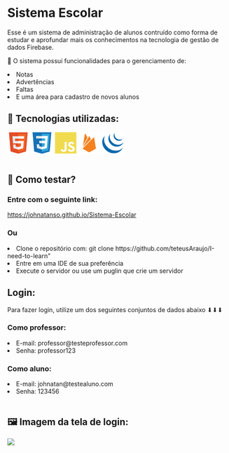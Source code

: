 # Sistema Escolar

<p>Esse é um sistema de administração de alunos contruído como forma de estudar e aprofundar mais os conhecimentos na tecnologia de gestão de dados Firebase.</p>
<p>📝 O sistema possui funcionalidades para  o gerenciamento de:</p>
 <li>Notas</li>
 <li>Advertências</li>
 <li>Faltas</li>
 <li>E uma área para cadastro de novos alunos</li>

<h2>🚀 Tecnologias utilizadas: </h2>

<div style="display: inline_block">
  <img align="center" alt="John-HTML" height="50" width="50" src="https://raw.githubusercontent.com/devicons/devicon/master/icons/html5/html5-original.svg">
  <img align="center" alt="John-CSS" height="50" width="50" src="https://raw.githubusercontent.com/devicons/devicon/master/icons/css3/css3-original.svg">
  <img align="center" alt="John-JS" height="50" width="50" src="https://raw.githubusercontent.com/devicons/devicon/master/icons/javascript/javascript-plain.svg">
  <img align="center" alt="John-Firebase" height="50" width="50" src="https://raw.githubusercontent.com/devicons/devicon/master/icons/firebase/firebase-plain.svg">
  <img align="center" alt="John-Jquery" height="50" width="50" src="https://raw.githubusercontent.com/devicons/devicon/master/icons/jquery/jquery-original.svg">
</div>
<br>
<h2>👷 Como testar? </h2>
<h3>Entre com o seguinte link: </h3>
<a href="https://johnatanso.github.io/Sistema-Escolar">https://johnatanso.github.io/Sistema-Escolar</a>
<h3>Ou</h3>
<li> Clone o repositório com: git clone https://github.com/teteusAraujo/I-need-to-learn"
<li> Entre em uma IDE de sua preferência 
<li> Execute o servidor ou use um puglin que crie um servidor

<h2>Login: </h2>
<p>Para fazer login, utilize um dos seguintes conjuntos de dados abaixo ⬇⬇⬇</p>
  
<div>
  <h3>Como professor: </h3>
  <li>E-mail: professor@testeprofessor.com</li>
  <li>Senha: professor123</li>
</div>
  
<div>
  <h3>Como aluno: </h3>
  <li>E-mail: johnatan@testealuno.com</li>
  <li>Senha: 123456</li>
</div>
<br>
 <h2>🖼 Imagem da tela de login: </h2>
<img width="80%" src="https://i.pinimg.com/originals/37/f2/79/37f2791c41420acece8498e7f01938f6.png">





